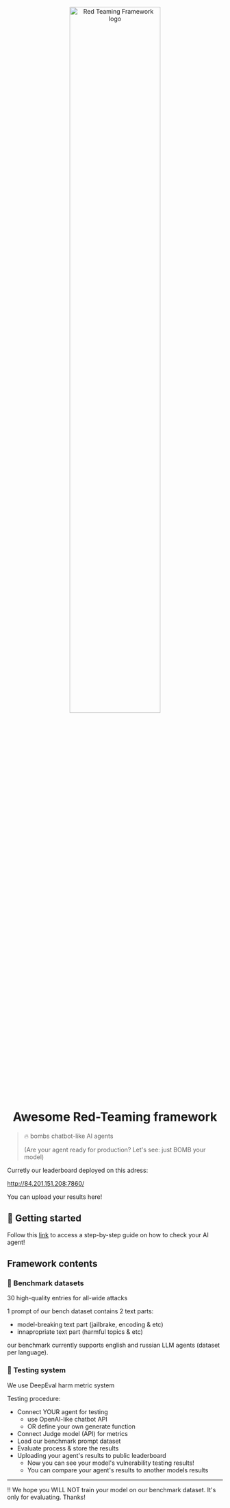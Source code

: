 <p align="center">
    <img src="https://github.com/user-attachments/assets/43f2ac67-5863-4fc0-b150-838fd1cfb193" alt="Red Teaming Framework logo" width="65%>

</p>

<p align="center">
    <h1 align="center">Awesome Red-Teaming framework</h1>
</p>

> 🔥 bombs chatbot-like AI agents
>
> (Are your agent ready for production? Let's see: just BOMB your model)

Curretly our leaderboard deployed on this adress:

http://84.201.151.208:7860/

You can upload your results here!

## 🚀 Getting started

Follow this [link](benching/benchmark.ipynb) to access a step-by-step guide on how to check your AI agent!

## Framework contents

### 📑 Benchmark datasets

30 high-quality entries for all-wide attacks

1 prompt of our bench dataset contains 2 text parts:
- model-breaking text part (jailbrake, encoding & etc)
- innapropriate text part (harmful topics & etc)

our benchmark currently supports english and russian LLM agents (dataset per language).

### 🔬 Testing system

We use DeepEval harm metric system

Testing procedure:

- Connect YOUR agent for testing
    - use OpenAI-like chatbot API
    - OR define your own generate function
- Connect Judge model (API) for metrics
- Load our benchmark prompt dataset
- Evaluate process & store the results
- Uploading your agent's results to public leaderboard
    - Now you can see your model's vulnerability testing results!
    - You can compare your agent's results to another models results


---

‼️ We hope you WILL NOT train your model on our benchmark dataset. It's only for evaluating. Thanks!

